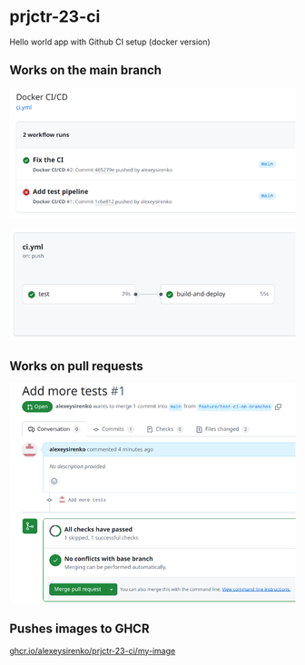 # prjctr-23-ci

Hello world app with Github CI setup (docker version)

## Works on the main branch

![ci1](ci1.png)

![ci1](ci2.png)

## Works on pull requests

![ci1](ci3.png)

## Pushes images to GHCR

[ghcr.io/alexeysirenko/prjctr-23-ci/my-image](ghcr.io/alexeysirenko/prjctr-23-ci/my-image)
